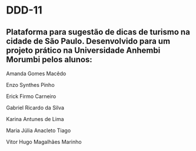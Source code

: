 # DDD-11
## Plataforma para sugestão de dicas de turismo na cidade de São Paulo. Desenvolvido para um projeto prático na Universidade Anhembi Morumbi pelos alunos:


Amanda Gomes Macêdo

Enzo Synthes Pinho 

Erick Firmo Carneiro 

Gabriel Ricardo da Silva 

Karina Antunes de Lima 

Maria Júlia Anacleto Tiago 

Vitor Hugo Magalhães Marinho
